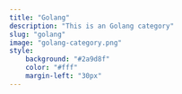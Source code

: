 ```yaml
---
title: "Golang"
description: "This is an Golang category"
slug: "golang"
image: "golang-category.png"
style:
    background: "#2a9d8f"
    color: "#fff"
    margin-left: "30px"
---
```

